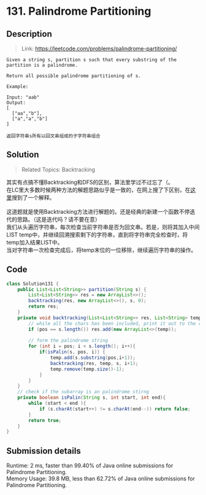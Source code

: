 # 131. Palindrome Partitioning

## Description
> Link: https://leetcode.com/problems/palindrome-partitioning/

```
Given a string s, partition s such that every substring of the partition is a palindrome.

Return all possible palindrome partitioning of s.

Example:

Input: "aab"
Output:
[
  ["aa","b"],
  ["a","a","b"]
]

返回字符串s所有以回文串组成的子字符串组合

```


## Solution

> Related Topics: Backtracking

其实有点搞不懂Backtracking和DFS的区别，算法里学过不过忘了（。<br>
在LC里大多数时候两种方法的解题思路似乎是一致的，在网上搜了下区别，在[这里](https://www.cnblogs.com/ganganloveu/p/4188131.html)搜到了一个解释。<br>
<br>
这道题就是使用Backtracking方法进行解题的。还是经典的新建一个函数不停迭代的思路。（这是迭代吗？请不要在意）<br>
我们从头遍历字符串，每次检查当前字符串是否为回文串。若是，则将其加入中间LIST temp中，并继续回溯搜索剩下的字符串，直到将字符串完全检查时，将temp加入结果LIST中。<br>
当对字符串一次检查完成后，将temp末位的一位移除，继续遍历字符串的操作。


## Code

```java
class Solution131 {
    public List<List<String>> partition(String s) {
        List<List<String>> res = new ArrayList<>();
        backtracking(res, new ArrayList<>(), s, 0);
        return res;
    }
    private void backtracking(List<List<String>> res, List<String> temp, String s, int pos){
        // while all the chars has been included, print it out to the result
        if (pos == s.length()) res.add(new ArrayList<>(temp));
        
        // form the palindrome string
        for (int i = pos; i < s.length(); i++){
            if(isPalin(s, pos, i)) {
                temp.add(s.substring(pos,i+1)); 
                backtracking(res, temp, s, i+1);
                temp.remove(temp.size()-1);
            }
        }    
    }
    // check if the subarray is an palindrome stirng
    private boolean isPalin(String s, int start, int end){
        while (start < end ){
            if (s.charAt(start++) != s.charAt(end--)) return false;
        }
        return true;
    }
}
```

## Submission details
Runtime: 2 ms, faster than 99.40% of Java online submissions for Palindrome Partitioning.<br>
Memory Usage: 39.8 MB, less than 62.72% of Java online submissions for Palindrome Partitioning.
